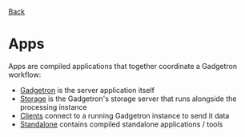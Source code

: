 [Back](.)

# Apps

Apps are compiled applications that together coordinate a Gadgetron workflow:

- [Gadgetron](gadgetron) is the server application itself
- [Storage](storage) is the Gadgetron's storage server that runs alongside the processing instance
- [Clients](clients) connect to a running Gadgetron instance to send it data 
- [Standalone](standalone) contains compiled standalone applications / tools 
